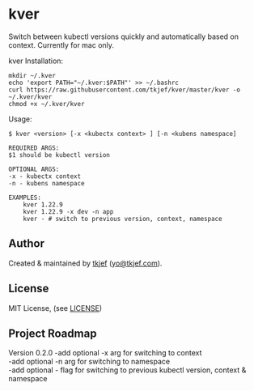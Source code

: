 kver
=======

Switch between kubectl versions quickly and automatically based on context. Currently for mac only.  

kver Installation:
```
mkdir ~/.kver
echo 'export PATH="~/.kver:$PATH"' >> ~/.bashrc
curl https://raw.githubusercontent.com/tkjef/kver/master/kver -o ~/.kver/kver
chmod +x ~/.kver/kver
```

Usage:
```
$ kver <version> [-x <kubectx context> ] [-n <kubens namespace]   

REQUIRED ARGS:
$1 should be kubectl version

OPTIONAL ARGS:
-x - kubectx context
-n - kubens namespace

EXAMPLES:
    kver 1.22.9
    kver 1.22.9 -x dev -n app
    kver - # switch to previous version, context, namespace
```

## Author

Created &amp; maintained by [tkjef][tkjef] (<yo@tkjef.com>).  

## License

MIT License, (see [LICENSE][license])

[contributors]: https://github.com/tkjef/kver/graphs/contributors
[tkjef]: https://github.com/tkjef
[issues]: https://github.com/tkjef/kver/issues
[license]: https://github.com/tkjef/kver/blob/master/LICENSE
[twitter]: https://twitter.com/tkjef
[website]: http://www.tkjef.com/

## Project Roadmap

Version 0.2.0
    -add optional -x arg for switching to context  
    -add optional -n arg for switching to namespace  
    -add optional - flag for switching to previous kubectl version, context & namespace  
